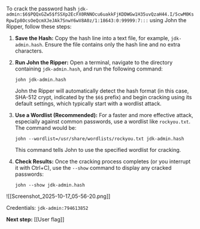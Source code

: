 
To crack the password hash `jdk-admin:$6$PQQxGZw5$fSSXp2EcFX0RNNOcu6uakkFjKDDWGw1H35uvQzaH44.I/5cwM0KsRpwIp8OcsOeQcmXJeJAk7SnwY6wV8A0z/1:18643:0:99999:7:::` using John the Ripper, follow these steps:

1. **Save the Hash:** Copy the hash line into a text file, for example, `jdk-admin.hash`. Ensure the file contains only the hash line and no extra characters.
    
2. **Run John the Ripper:** Open a terminal, navigate to the directory containing `jdk-admin.hash`, and run the following command:
    
    ```
    john jdk-admin.hash
    ```
    
    John the Ripper will automatically detect the hash format (in this case, SHA-512 crypt, indicated by the `$6$` prefix) and begin cracking using its default settings, which typically start with a wordlist attack.
    
3. **Use a Wordlist (Recommended):** For a faster and more effective attack, especially against common passwords, use a wordlist like `rockyou.txt`. The command would be:
    
    ```
    john --wordlist=/usr/share/wordlists/rockyou.txt jdk-admin.hash
    ```
    
    This command tells John to use the specified wordlist for cracking.
    
4. **Check Results:** Once the cracking process completes (or you interrupt it with Ctrl+C), use the `--show` command to display any cracked passwords:
    
    ```
    john --show jdk-admin.hash
    ```

![[Screenshot_2025-10-17_05-56-20.png]]

Credentials: `jdk-admin:794613852`

**Next step:** [[User flag]]